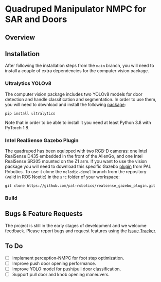 # Quadruped Manipulator NMPC for SAR and Doors
## Overview

## Installation
After following the installation steps from the `main` branch, you will need to install a couple of extra dependencies for the computer vision package.

### Ultralytics YOLOv8
The computer vision package includes two YOLOv8 models for door detection and handle classification and segmentation. In order to use them, you will need to download and install the following [package](https://github.com/ultralytics/ultralytics):
```
pip install ultralytics
```
Note that in order to be able to install it you need at least Python 3.8 with PyTorch 1.8.

### Intel RealSense Gazebo Plugin
The quadruped has been equipped with two RGB-D cameras: one Intel RealSense D435 embedded in the front of the AlienGo, and one Intel RealSense SR305 mounted on the Z1 arm. If you want to use the vision package you will need to download  this specific Gazebo [plugin](https://github.com/pal-robotics/realsense_gazebo_plugin) from PAL Robotics. To use it clone the `melodic-devel` branch from the repository (valid in ROS Noetic) in the `src` folder of your workspace:
```
git clone https://github.com/pal-robotics/realsense_gazebo_plugin.git
```

### Build

## Bugs & Feature Requests
The project is still in the early stages of development and we welcome feedback. Please report bugs and request features using the [Issue Tracker](https://github.com/danisotelo/qm_door/issues).

## To Do
- [ ] Implement perception-NMPC for foot step optimization.
- [ ] Improve push door opening performance.
- [ ] Improve YOLO model for push/pull door classification.
- [ ] Support pull door and knob opening maneuvers.
